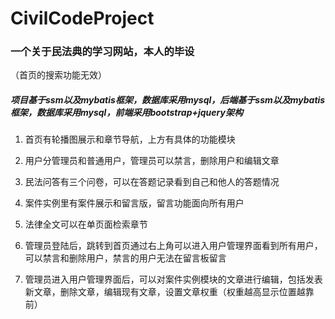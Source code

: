 # CivilCodeProject
### 一个关于民法典的学习网站，本人的毕设

（首页的搜索功能无效）



##### 项目基于ssm以及mybatis框架，数据库采用mysql，后端基于ssm以及mybatis框架，数据库采用mysql，前端采用bootstrap+jquery架构



1. 首页有轮播图展示和章节导航，上方有具体的功能模块

1. 用户分管理员和普通用户，管理员可以禁言，删除用户和编辑文章

1. 民法问答有三个问卷，可以在答题记录看到自己和他人的答题情况

1. 案件实例里有案件展示和留言版，留言功能面向所有用户
1. 法律全文可以在单页面检索章节

1. 管理员登陆后，跳转到首页通过右上角可以进入用户管理界面看到所有用户，可以禁言和删除用户，禁言的用户无法在留言板留言

1. 管理员进入用户管理界面后，可以对案件实例模块的文章进行编辑，包括发表新文章，删除文章，编辑现有文章，设置文章权重（权重越高显示位置越靠前）
